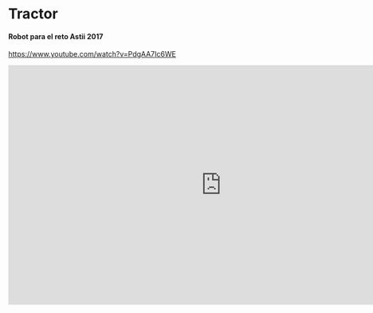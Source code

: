 # Tractor
#### Robot para el reto Astii 2017


https://www.youtube.com/watch?v=PdgAA7Ic6WE

<iframe width="854" height="480" src="https://www.youtube.com/embed/9cYbrwixFhk" frameborder="0" gesture="media" allow="encrypted-media" allowfullscreen></iframe>
